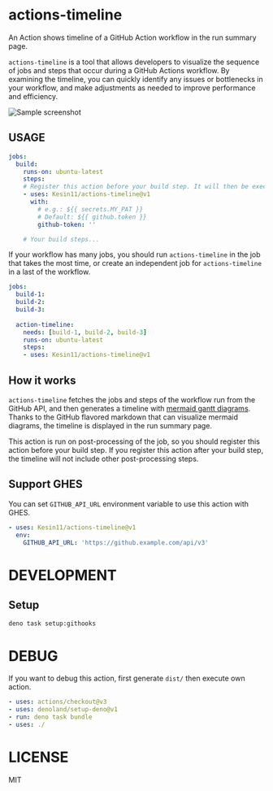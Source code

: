 # actions-timeline

An Action shows timeline of a GitHub Action workflow in the run summary page.

`actions-timeline` is a tool that allows developers to visualize the sequence of jobs and steps that occur during a GitHub Actions workflow. By examining the timeline, you can quickly identify any issues or bottlenecks in your workflow, and make adjustments as needed to improve performance and efficiency.

![Sample screenshot](https://user-images.githubusercontent.com/1324862/268660777-5ee9fffd-6ef7-4960-9632-3589cb7138e1.png)

## USAGE

```yaml
jobs:
  build:
    runs-on: ubuntu-latest
    steps:
    # Register this action before your build step. It will then be executed at the end of the job post-processing.
    - uses: Kesin11/actions-timeline@v1
      with:
        # e.g.: ${{ secrets.MY_PAT }}
        # Default: ${{ github.token }}
        github-token: ''

    # Your build steps...
```

If your workflow has many jobs, you should run `actions-timeline` in the job
that takes the most time, or create an independent job for `actions-timeline` in
a last of the workflow.

```yaml
jobs:
  build-1:
  build-2:
  build-3:
  
  action-timeline:
    needs: [build-1, build-2, build-3]
    runs-on: ubuntu-latest
    steps:
    - uses: Kesin11/actions-timeline@v1
```

## How it works

`actions-timeline` fetches the jobs and steps of the workflow run from the GitHub API, and then generates a timeline with [mermaid gantt diagrams](https://mermaid.js.org/syntax/gantt.html). Thanks to the GitHub flavored markdown that can visualize mermaid diagrams, the timeline is displayed in the run summary page.

This action is run on post-processing of the job, so you should register this action before your build step. If you register this action after your build step, the timeline will not include other post-processing steps.

## Support GHES

You can set `GITHUB_API_URL` environment variable to use this action with GHES.

```yaml
- uses: Kesin11/actions-timeline@v1
  env:
    GITHUB_API_URL: 'https://github.example.com/api/v3'
```

# DEVELOPMENT
## Setup
```
deno task setup:githooks
```

# DEBUG

If you want to debug this action, first generate `dist/` then execute own
action.

```yaml
- uses: actions/checkout@v3
- uses: denoland/setup-deno@v1
- run: deno task bundle
- uses: ./
```

# LICENSE

MIT
